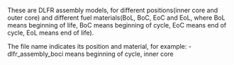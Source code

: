 These are DLFR assembly models, for different positions(inner core and outer core) and different fuel materials(BoL, BoC, EoC and EoL, where BoL means beginning of life, BoC means beginning of cycle, EoC means end of cycle, EoL means end of life).  
  
The file name indicates its position and material, for example:
-dlfr_assembly_boci means beginning of cycle, inner core  

